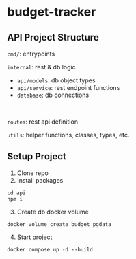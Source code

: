 # budget-tracker

## API Project Structure
`cmd/`: entrypoints

`internal`: rest & db logic
  - `api/models`: db object types
  - `api/service`: rest endpoint functions
  - `database`: db connections

<br>

`routes`: rest api definition

`utils`: helper functions, classes, types, etc.


## Setup Project 
1. Clone repo
2. Install packages
```shell
cd api
npm i
```
3. Create db docker volume
```
docker volume create budget_pgdata
```
4. Start project 
```
docker compose up -d --build
```